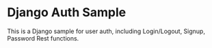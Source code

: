 # Django Auth Sample

This is a Django sample for user auth, including Login/Logout, Signup, Password Rest functions.

